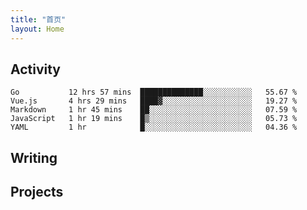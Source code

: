 ```yaml
---
title: "首页"
layout: Home
---
```


## Activity
<!--START_SECTION:waka-->
```text
Go           12 hrs 57 mins  ██████████████░░░░░░░░░░░   55.67 % 
Vue.js       4 hrs 29 mins   ████▓░░░░░░░░░░░░░░░░░░░░   19.27 % 
Markdown     1 hr 45 mins    ██░░░░░░░░░░░░░░░░░░░░░░░   07.59 % 
JavaScript   1 hr 19 mins    █▒░░░░░░░░░░░░░░░░░░░░░░░   05.73 % 
YAML         1 hr            █░░░░░░░░░░░░░░░░░░░░░░░░   04.36 % 
```
<!--END_SECTION:waka-->

## Writing
<PindedPosts />

## Projects
<Projects />
